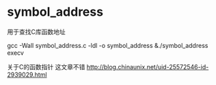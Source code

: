 # symbol_address
用于查找C库函数地址 

 gcc -Wall symbol_address.c -ldl -o symbol_address &./symbol_address execv
 
 
 
关于C的函数指针 这文章不错 http://blog.chinaunix.net/uid-25572546-id-2939029.html
